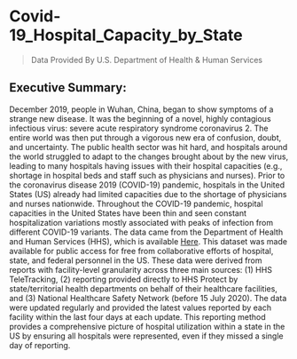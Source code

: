 # Covid-19_Hospital_Capacity_by_State 
>Data Provided By U.S. Department of Health & Human Services

## Executive Summary:
December 2019, people in Wuhan, China, began to show symptoms of a strange new
disease. It was the beginning of a novel, highly contagious infectious virus: severe acute
respiratory syndrome coronavirus 2. The entire world was then put through a vigorous
new era of confusion, doubt, and uncertainty. The public health sector was hit hard, and
hospitals around the world struggled to adapt to the changes brought about by the new
virus, leading to many hospitals having issues with their hospital capacities (e.g.,
shortage in hospital beds and staff such as physicians and nurses). Prior to the
coronavirus disease 2019 (COVID-19) pandemic, hospitals in the United States (US)
already had limited capacities due to the shortage of physicians and nurses nationwide.
Throughout the COVID-19 pandemic, hospital capacities in the United States have been
thin and seen constant hospitalization variations mostly associated with peaks of
infection from different COVID-19 variants.
The data came from the Department of Health and Human Services (HHS), which is
available [Here](https://healthdata.gov/Hospital/COVID-19-Reported-Patient-Impact-and-Hospital-Capa/g62h-syeh/about_data/). This dataset was made available for
public access for free from collaborative efforts of hospital, state, and federal personnel
in the US.
These data were derived from reports with facility-level granularity across three main
sources: (1) HHS TeleTracking, (2) reporting provided directly to HHS Protect by
state/territorial health departments on behalf of their healthcare facilities, and (3)
National Healthcare Safety Network (before 15 July 2020). The data were updated
regularly and provided the latest values reported by each facility within the last four
days at each update. This reporting method provides a comprehensive picture of
hospital utilization within a state in the US by ensuring all hospitals were represented,
even if they missed a single day of reporting.
